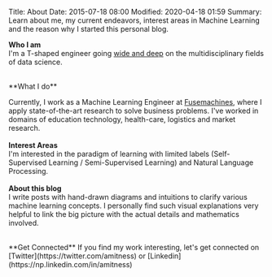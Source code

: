 Title: About
Date: 2015-07-18 08:00
Modified: 2020-04-18 01:59
Summary: Learn about me, my current endeavors, interest areas in Machine Learning and the reason why I started this personal blog.

**Who I am**  
I'm a T-shaped engineer going [wide and deep](https://github.com/amitness/learning) on the multidisciplinary fields of data science.

<br>
**What I do**  

Currently, I work as a Machine Learning Engineer at [Fusemachines](https://fusemachines.com), where I apply state-of-the-art research to solve business problems. I've worked in domains of education technology, health-care, logistics and market research.
<br>  
**Interest Areas**  
I'm interested in the paradigm of learning with limited labels (Self-Supervised Learning / Semi-Supervised Learning) and Natural Language Processing.
<br>   
**About this blog**  
I write posts with hand-drawn diagrams and intuitions to clarify various machine learning concepts. I personally find such visual explanations very helpful to link the big picture with the actual details and mathematics involved.

<br>
**Get Connected**  
If you find my work interesting, let's get connected on [Twitter](https://twitter.com/amitness) or [Linkedin](https://np.linkedin.com/in/amitness)

